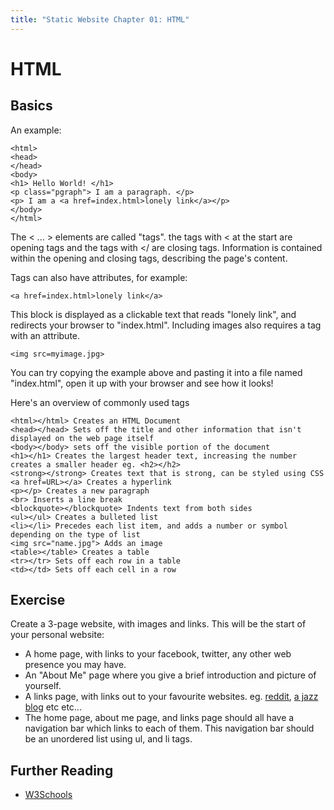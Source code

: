 ```yaml
--- 
title: "Static Website Chapter 01: HTML"
---
```


HTML
====

Basics
------

An example:

    <html>
    <head>
    </head>
    <body>
    <h1> Hello World! </h1>
    <p class="pgraph"> I am a paragraph. </p>
    <p> I am a <a href=index.html>lonely link</a></p>
    </body>
    </html>

The  < ... > elements are called "tags". the tags with < at the start are opening tags and the tags with </ are closing tags. Information is contained within the opening and closing tags, describing the page's content. 

Tags can also have attributes, for example:

    <a href=index.html>lonely link</a>

This block is displayed as a clickable text that reads "lonely link", and redirects your browser to "index.html". Including images also requires a tag with an attribute.

    <img src=myimage.jpg>

You can try copying the example above and pasting it into a file named "index.html", open it up with your browser and see how it looks! 

Here's an overview of commonly used tags 

    <html></html> Creates an HTML Document
    <head></head> Sets off the title and other information that isn't displayed on the web page itself
    <body></body> sets off the visible portion of the document
    <h1></h1> Creates the largest header text, increasing the number creates a smaller header eg. <h2></h2>
    <strong></strong> Creates text that is strong, can be styled using CSS
    <a href=URL></a> Creates a hyperlink
    <p></p> Creates a new paragraph
    <br> Inserts a line break
    <blockquote></blockquote> Indents text from both sides
    <ul></ul> Creates a bulleted list
    <li></li> Precedes each list item, and adds a number or symbol depending on the type of list
    <img src="name.jpg"> Adds an image
    <table></table> Creates a table
    <tr></tr> Sets off each row in a table
    <td></td> Sets off each cell in a row
   
Exercise
--------

Create a 3-page website, with images and links. This will be the start of your personal website:

  + A home page, with links to your facebook, twitter, any other web presence you may have.
  + An "About Me" page where you give a brief introduction and picture of yourself.
  + A links page, with links out to your favourite websites. eg. [reddit](http://www.reddit.com), [a jazz blog](http://www.jazzblog.ca) etc etc...
  + The home page, about me page, and links page should all have a navigation bar which links to each of them. This navigation bar should be an unordered list using ul, and li tags.


Further Reading
---------------

+  [W3Schools](http://www.w3schools.com/html/default.asp)
